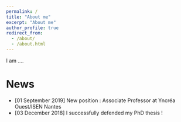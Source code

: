 ```yaml
---
permalink: /
title: "About me"
excerpt: "About me"
author_profile: true
redirect_from: 
  - /about/
  - /about.html
---
```


I am ....

News
======
* [01 September 2019] New position : Associate Professor at Yncréa Ouest/ISEN Nantes
* [03 December 2018] I successfully defended my PhD thesis !

